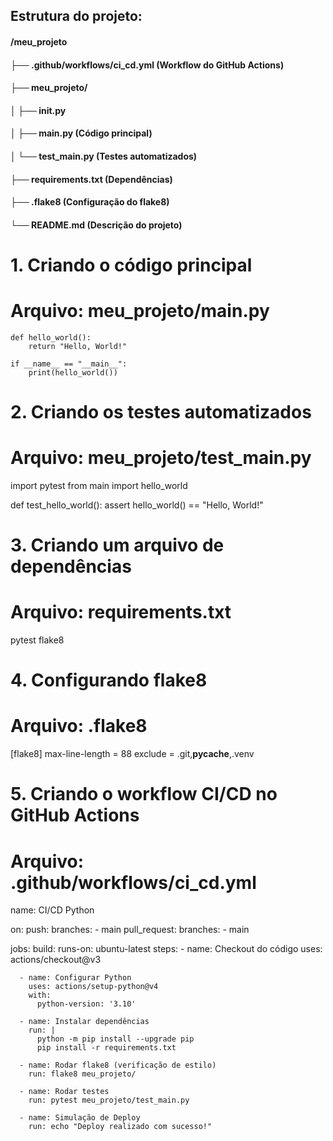 ## Estrutura do projeto:
#### /meu_projeto
#### ├── .github/workflows/ci_cd.yml  (Workflow do GitHub Actions)
#### ├── meu_projeto/
#### │   ├── __init__.py
#### │   ├── main.py  (Código principal)
#### │   └── test_main.py  (Testes automatizados)
#### ├── requirements.txt  (Dependências)
#### ├── .flake8  (Configuração do flake8)
#### └── README.md  (Descrição do projeto)

# 1. Criando o código principal
# Arquivo: meu_projeto/main.py
```
def hello_world():
    return "Hello, World!"

if __name__ == "__main__":
    print(hello_world())
```

# 2. Criando os testes automatizados
# Arquivo: meu_projeto/test_main.py
import pytest
from main import hello_world

def test_hello_world():
    assert hello_world() == "Hello, World!"

# 3. Criando um arquivo de dependências
# Arquivo: requirements.txt
pytest
flake8

# 4. Configurando flake8
# Arquivo: .flake8
[flake8]
max-line-length = 88
exclude = .git,__pycache__,.venv

# 5. Criando o workflow CI/CD no GitHub Actions
# Arquivo: .github/workflows/ci_cd.yml
name: CI/CD Python

on:
  push:
    branches:
      - main
  pull_request:
    branches:
      - main

jobs:
  build:
    runs-on: ubuntu-latest
    steps:
      - name: Checkout do código
        uses: actions/checkout@v3
      
      - name: Configurar Python
        uses: actions/setup-python@v4
        with:
          python-version: '3.10'
      
      - name: Instalar dependências
        run: |
          python -m pip install --upgrade pip
          pip install -r requirements.txt
      
      - name: Rodar flake8 (verificação de estilo)
        run: flake8 meu_projeto/
      
      - name: Rodar testes
        run: pytest meu_projeto/test_main.py

      - name: Simulação de Deploy
        run: echo "Deploy realizado com sucesso!"

